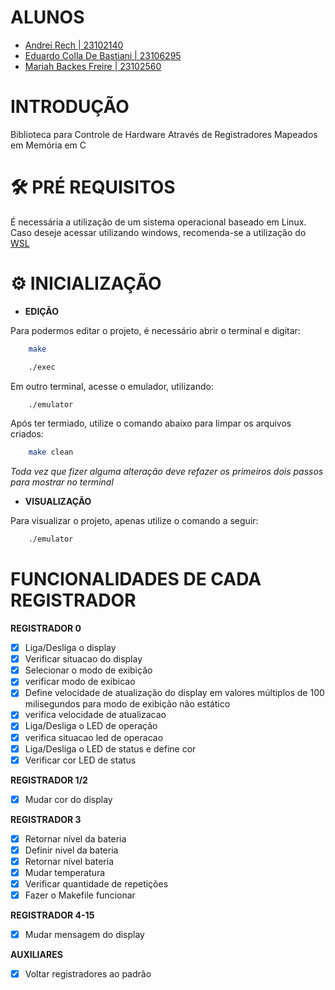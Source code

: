 # ALUNOS

- [Andrei Rech | 23102140](https://github.com/AndreiRech)  
- [Eduardo Colla De Bastiani | 23106295](https://github.com/eduardo-de-bastiani)
- [Mariah Backes Freire | 23102560](https://github.com/mariahbf)

# INTRODUÇÃO

Biblioteca para Controle de Hardware Através de Registradores Mapeados em Memória em C

# 🛠 PRÉ REQUISITOS

É necessária a utilização de um sistema operacional baseado em Linux. Caso deseje acessar utilizando windows, recomenda-se a utilização do [WSL](https://learn.microsoft.com/pt-br/windows/wsl/install)

# ⚙ INICIALIZAÇÃO

- **EDIÇÃO**

Para podermos editar o projeto, é necessário abrir o terminal e digitar:

```bash
    make
```

```bash
    ./exec
```

Em outro terminal, acesse o emulador, utilizando:

```bash
    ./emulator
```

Após ter termiado, utilize o comando abaixo para limpar os arquivos criados:

```bash
    make clean
```

*Toda vez que fizer alguma alteração deve refazer os primeiros dois passos para mostrar no terminal*

- **VISUALIZAÇÃO**

Para visualizar o projeto, apenas utilize o comando a seguir:

```bash
    ./emulator
```

# FUNCIONALIDADES DE CADA REGISTRADOR


**REGISTRADOR 0**

- [X] Liga/Desliga o display
- [X] Verificar situacao do display         
- [X] Selecionar o modo de exibição
- [X] verificar modo de exibicao            
- [X] Define velocidade de atualização do display em valores múltiplos de 100 milisegundos para modo de exibição não estático
- [X] verifica velocidade de atualizacao
- [X] Liga/Desliga o LED de operação
- [X] verifica situacao led de operacao     
- [X] Liga/Desliga o LED de status e define cor
- [X] Verificar cor LED de status

**REGISTRADOR 1/2**

- [X] Mudar cor do display 

**REGISTRADOR 3**

- [X] Retornar nível da bateria
- [X] Definir nivel da bateria 
- [X] Retornar nível bateria
- [X] Mudar temperatura 
- [X] Verificar quantidade de repetições
- [X] Fazer o Makefile funcionar

**REGISTRADOR 4-15**

- [X] Mudar mensagem do display 

**AUXILIARES**

- [X] Voltar registradores ao padrão
